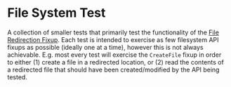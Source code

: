 # File System Test
A collection of smaller tests that primarily test the functionality of the [File Redirection Fixup](../../../FileRedirectionFixup/readme.md). Each test is intended to exercise as few filesystem API fixups as possible (ideally one at a time), however this is not always achievable. E.g. most every test will exercise the `CreateFile` fixup in order to either (1) create a file in a redirected location, or (2) read the contents of a redirected file that should have been created/modified by the API being tested.
